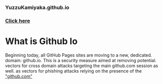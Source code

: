 ### YuzzuKamiyaka.github.io
<a href="https://YuzzuKamiyaka.github.io"><h3>Click here</h3></a>
<h1>What is Github Io</h1>
<p>Beginning today, all GitHub Pages sites are moving to a new, dedicated. domain: github.io. This is a security measure aimed at removing potential. vectors for cross domain attacks targeting the main github.com session as well. as vectors for phishing attacks relying on the presence of the <a href="https://github.com">"github.com"</a>
